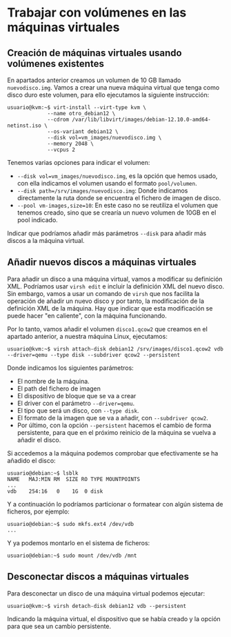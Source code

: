 # Trabajar con volúmenes en las máquinas virtuales

## Creación de máquinas virtuales usando volúmenes existentes

En apartados anterior creamos un volumen de 10 GB llamado `nuevodisco.img`. Vamos a crear una nueva máquina virtual que tenga como disco duro este volumen, para ello ejecutamos la siguiente instrucción: 

```
usuario@kvm:~$ virt-install --virt-type kvm \
			 --name otro_debian12 \
			 --cdrom /var/lib/libvirt/images/debian-12.10.0-amd64-netinst.iso \
			 --os-variant debian12 \
			 --disk vol=vm_images/nuevodisco.img \
			 --memory 2048 \
			 --vcpus 2
```			 

Tenemos varias opciones para indicar el volumen:

* `--disk vol=vm_images/nuevodisco.img`, es la opción que hemos usado, con ella indicamos el volumen usando el formato `pool/volumen`. 
* `--disk path=/srv/images/nuevodisco.img`: Donde indicamos directamente la ruta donde se encuentra el fichero de imagen de disco.
* `--pool vm-images,size=10`: En este caso no se reutiliza el volumen que tenemos creado, sino que se crearía un nuevo volumen de 10GB en el pool indicado.

Indicar que podríamos añadir más parámetros `--disk` para añadir más discos a la máquina virtual.

## Añadir nuevos discos a máquinas virtuales

Para añadir un disco a una máquina virtual, vamos a modificar su definición XML. Podríamos usar `virsh edit` e incluir la definición XML del nuevo disco. Sin embargo, vamos a usar un comando de `virsh` que nos facilita la operación de añadir un nuevo disco y por tanto, la modificación de la definición XML de la máquina. Hay que indicar que esta modificación se puede hacer "en caliente", con la máquina funcionando.

Por lo tanto, vamos añadir el volumen `disco1.qcow2` que creamos en el apartado anterior, a nuestra máquina Linux, ejecutamos:

```
usuario@kvm:~$ virsh attach-disk debian12 /srv/images/disco1.qcow2 vdb --driver=qemu --type disk --subdriver qcow2 --persistent
```

Donde indicamos los siguientes parámetros:

* El nombre de la máquina.
* El path del fichero de imagen
* El dispositivo de bloque que se va a crear
* El driver con el parámetro `--driver=qemu`.
* El tipo que será un disco, con `--type disk`.
* El formato de la imagen que se va a añadir, con `--subdriver qcow2`.
* Por último, con la opción `--persistent` hacemos el cambio de forma persistente, para que en el próximo reinicio de la máquina se vuelva a añadir el disco.

Si accedemos a la máquina podemos comprobar que efectivamente se ha añadido el disco:

```
usuario@debian:~$ lsblk
NAME   MAJ:MIN RM  SIZE RO TYPE MOUNTPOINTS
...
vdb    254:16   0    1G  0 disk 
```
Y a continuación lo podríamos particionar o formatear con algún sistema de ficheros, por ejemplo:

```
usuario@debian:~$ sudo mkfs.ext4 /dev/vdb
...
```

Y ya podemos montarlo en el sistema de ficheros:

```
usuario@debian:~$ sudo mount /dev/vdb /mnt
```

## Desconectar discos a máquinas virtuales

Para desconectar un disco de una máquina virtual podemos ejecutar:

```
usuario@kvm:~$ virsh detach-disk debian12 vdb --persistent
```

Indicando la máquina virtual, el dispositivo que se había creado y la opción para que sea un cambio persistente.

